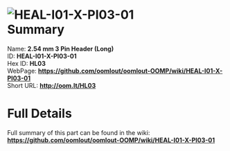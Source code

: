
![HEAL-I01-X-PI03-01](https://github.com/oomlout/oomlout-OOMP/blob/master/parts/HEAL-I01-X-PI03-01/HEAL-I01-X-PI03-01_420.jpg)   
Summary
=================
  
Name: __2.54 mm 3 Pin Header (Long)__    
ID: __HEAL-I01-X-PI03-01__   
Hex ID: __HL03__   
WebPage: __https://github.com/oomlout/oomlout-OOMP/wiki/HEAL-I01-X-PI03-01__   
Short URL: __http://oom.lt/HL03__   

Full Details
==========================
Full summary of this part can be found in the wiki:   
__https://github.com/oomlout/oomlout-OOMP/wiki/HEAL-I01-X-PI03-01__    

